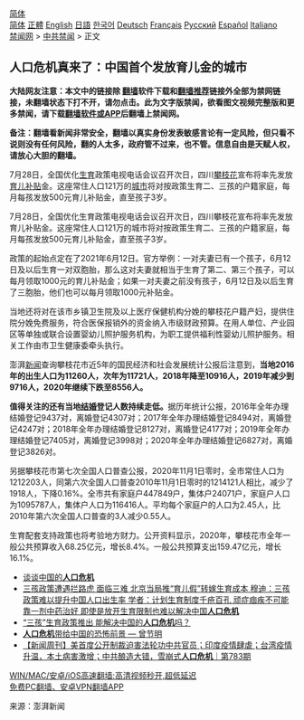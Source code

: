  <!-- 面包屑导航 --> <div class="breadcrumb"><!-- GTranslate: https://gtranslate.io/ -->  <div class="switcher notranslate">  <div class="selected">  <a href="#" onclick="return false;"> 简体</a>  </div>  <div class="option">  <a href="https://www.bannedbook.org" onclick="doGTranslate('zh-CN|zh-CN');jQuery('div.switcher div.selected a').html(jQuery(this).html());return false;" title="简体中文" class="nturl selected"> 简体</a>  <a href="https://www.bannedbook.org/zh-tw/" onclick="doGTranslate('zh-CN|zh-TW');jQuery('div.switcher div.selected a').html(jQuery(this).html());return false;" title="繁體中文" class="nturl"> 正體</a>  <a href="https://www.bannedbook.org/en/" onclick="doGTranslate('zh-CN|en');jQuery('div.switcher div.selected a').html(jQuery(this).html());return false;" title="English" class="nturl"> English</a>  <a href="https://www.bannedbook.org/ja/" onclick="doGTranslate('zh-CN|ja');jQuery('div.switcher div.selected a').html(jQuery(this).html());return false;" title="日本語" class="nturl"> 日語</a>  <a href="https://www.bannedbook.org/ko/" onclick="doGTranslate('zh-CN|ko');jQuery('div.switcher div.selected a').html(jQuery(this).html());return false;" title="한국어" class="nturl"> 한국어</a>  <a href="https://www.bannedbook.org/de/" onclick="doGTranslate('zh-CN|de');jQuery('div.switcher div.selected a').html(jQuery(this).html());return false;" title="Deutsch" class="nturl"> Deutsch</a>  <a href="https://www.bannedbook.org/fr/" onclick="doGTranslate('zh-CN|fr');jQuery('div.switcher div.selected a').html(jQuery(this).html());return false;" title="Français" class="nturl"> Français</a>  <a href="https://www.bannedbook.org/ru/" onclick="doGTranslate('zh-CN|ru');jQuery('div.switcher div.selected a').html(jQuery(this).html());return false;" title="Русский" class="nturl"> Русский</a>  <a href="https://www.bannedbook.org/es/" onclick="doGTranslate('zh-CN|es');jQuery('div.switcher div.selected a').html(jQuery(this).html());return false;" title="Español" class="nturl"> Español</a>  <a href="https://www.bannedbook.org/it/" onclick="doGTranslate('zh-CN|it');jQuery('div.switcher div.selected a').html(jQuery(this).html());return false;" title="Italiano" class="nturl"> Italiano</a>  </div>  </div>      <div class='breadcrumb-sub'><!-- Breadcrumb NavXT 6.3.0 --> <a href="https://www.bannedbook.org/" class="home">禁闻网</a> &gt; <a href="https://www.bannedbook.org/bnews/cbnews/" class="category">中共禁闻</a> &gt; 正文</div></div><h2>人口危机真来了：中国首个发放育儿金的城市</h2> <p class="notice"><b>大陆网友注意：本文中的链接除 <a href="https://github.com/bannedbook/fanqiang" >翻墙</a>软件下载和<a href="https://github.com/killgcd/justmysocks/blob/master/README.md">翻墙推荐</a>链接外全部为禁网链接，未翻墙状态下打不开，请勿点击。此为文字版禁闻，欲看图文视频完整版和更多禁闻，请下载<a href="https://github.com/bannedbook/fanqiang">翻墙软件或APP</a>后翻墙上禁闻网。</p><p>备注：翻墙看新闻非常安全，翻墙以真实身份发表敏感言论有一定风险，但只看不说则没有任何风险，翻的人太多，政府管不过来，也不管。信息自由是天赋人权，请放心大胆的翻墙。</b></p>  <div class="entry"> <p id="summary">7月28日，全国优化<a href="https://www.bannedbook.org/bnews/tag/%e7%94%9f%e8%82%b2/" class="st_tag internal_tag" rel="tag" title="标签 生育 下的日志">生育</a>政策电视电话会议召开次日，四川<a href="https://www.bannedbook.org/bnews/tag/%e6%94%80%e6%9e%9d%e8%8a%b1/" class="st_tag internal_tag" rel="tag" title="标签 攀枝花 下的日志">攀枝花</a>宣布将率先发放<a href="https://www.bannedbook.org/bnews/tag/%E8%82%B2%E5%84%BF/" class="st_tag internal_tag" rel="tag" title="标签 育儿 下的日志">育儿</a><a href="https://www.bannedbook.org/bnews/tag/%E8%A1%A5%E8%B4%B4/" class="st_tag internal_tag" rel="tag" title="标签 补贴 下的日志">补贴</a>金。这座常住人口121万的<a href="https://www.bannedbook.org/bnews/tag/%E5%9F%8E%E5%B8%82/" class="st_tag internal_tag" rel="tag" title="标签 城市 下的日志">城市</a>将对按政策生育二、三孩的户籍家庭，每月每孩发放500元育儿补贴金，直至孩子3岁。</p> <p id="conimg">7月28日，全国优化生育政策电视电话会议召开次日，四川攀枝花宣布将率先发放育儿补贴金。这座常住人口121万的城市将对按政策生育二、三孩的户籍家庭，每月每孩发放500元育儿补贴金，直至孩子3岁。</p>  <p>政策的起始点定在了2021年6月12日。官方举例：一对夫妻已有一个孩子，6月12日及以后生育一对双胞胎，那么这对夫妻就相当于生育了第二、第三个孩子，可以每月领取1000元的育儿补贴金；如果一对夫妻之前没有孩子，6月12日及以后生育了三胞胎，他们也可以每月领取1000元补贴金。</p> <p>当地还将对在该市乡镇卫生院及以上医疗保健机构分娩的攀枝花户籍产妇，提供住院分娩免费服务，符合医保报销外的资金纳入市级财政预算。在用人单位、产业园区等单独或联合设置婴幼儿照护服务机构，为职工提供福利性婴幼儿照护服务。相关工作由市卫生健康委牵头执行。</p>  <p>澎湃<span class='wp_keywordlink_affiliate'><a href="https://www.bannedbook.org/" title="新闻">新闻</a></span>查询攀枝花市近5年的国民经济和社会发展统计公报后注意到，<strong>当地2016年的出生人口为11260人，次年为11721人，2018年降至10916人，2019年减少到9716人，2020年继续下跌至8556人。</strong></p> <p><strong>值得关注的还有当地<a href="https://www.bannedbook.org/bnews/tag/%e7%bb%93%e5%a9%9a/" class="st_tag internal_tag" rel="tag" title="标签 结婚 下的日志">结婚</a>登记人数持续走低。</strong>据历年统计公报，2016年全年办理结婚登记9437对，离婚登记4307对；2017年全年办理结婚登记8494对，离婚登记4247对；2018年全年办理结婚登记8127对，离婚登记4177对；2019年全年办理结婚登记7405对，离婚登记3998对；2020年全年办理结婚登记6827对，离婚登记3826对。</p>  <p>另据攀枝花市第七次全国人口普查公报，2020年11月1日零时，全市常住人口为1212203人，同第六次全国人口普查2010年11月1日零时的1214121人相比，减少了1918人，下降0.16%。全市共有家庭户447849户，集体户24071户，家庭户人口为1095787人，集体户人口为116416人。平均每个家庭户的人口为2.45人，比2010年第六次全国人口普查的3人减少0.55人。</p> <p>生育配套支持政策也将考验地方财力。公开资料显示，2020年，攀枝花市全年一般公共预算收入68.25亿元，增长8.4%。一般公共预算支出159.47亿元，增长16.1%。</p>  <ul class='op-related-articles' title='相关阅读'> <li><a href='https://www.bannedbook.org/bnews/baitai/20210707/1582087.html' target='_blank'>谈谈中国的<b>人口危机</b></a></li> <li><a href='https://www.bannedbook.org/bnews/comments/20210609/1563279.html' target='_blank'>三孩政策遭遇拦路虎 面临三难 北京当局推“育儿假”转嫁生育成本 穆迪：三孩政策难以提升中国人口出生率 学者：计划生育制度千疮百孔 顽症痼疾不可能靠一剂中药治好 即使是放开生育限制也难以解决中国<b>人口危机</b></a></li> <li><a href='https://www.bannedbook.org/bnews/baitai/20210531/1557381.html' target='_blank'>“三孩”生育政策推出 能解决中国的<b>人口危机</b>吗？</a></li> <li><a href='https://www.bannedbook.org/bnews/comments/20210518/1548711.html' target='_blank'><b>人口危机</b>带给中国的恐怖前景 — 曾节明</a></li> <li><a href='https://www.bannedbook.org/bnews/bannedvideo/20210517/1547781.html' target='_blank'>【新闻周刊】美首度公开制裁迫害法轮功中共官员；印度疫情肆虐；台湾疫情升温，本土病害激增；中共酿造大错，雪崩式<b>人口危机</b>｜第783期</a></li> </ul> <p class="texttj"> <a href="https://github.com/bannedbook/fanqiang/wiki/V2ray%E6%9C%BA%E5%9C%BA" target="_blank">WIN/MAC/安卓/iOS高速翻墙:高清视频秒开,超低延迟</a><br/> <a href="https://github.com/bannedbook/fanqiang/wiki/%E7%A6%81%E9%97%BB%E7%BD%91%E5%AE%89%E5%8D%93%E7%BF%BB%E5%A2%99%E6%96%B0%E9%97%BBAPP" target="_blank">免费PC翻墙、安卓VPN翻墙APP</a></p><p> 来源：澎湃新闻 </p><a name='sharetosocial'></a>  <div style="margin-bottom:5px;padding-bottom:5px;clear:both"> <div id="archive-pix-1" class="banner-ads"> <!-- AuctionX Display platform tag START --> <div id="26318x728x90x621x_ADSLOT2" clicktrack="%%CLICK_URL_ESC%%"></div> <!-- AuctionX Display platform tag END --> </div> <div id="archive-pix-2" class="banner-ads"> <!-- AuctionX Display platform tag START --> <div id="26315x300x250x621x_ADSLOT2" clicktrack="%%CLICK_URL_ESC%%"></div> <!-- AuctionX Display platform tag END --> </div> </div>  <div id="archive-pix-1" class="banner-ads"> <!-- AuctionX Display platform tag START --> <div id="26318x728x90x621x_ADSLOT3" clicktrack="%%CLICK_URL_ESC%%"></div> <!-- AuctionX Display platform tag END --> </div> </div><!--END ENTRY--> 